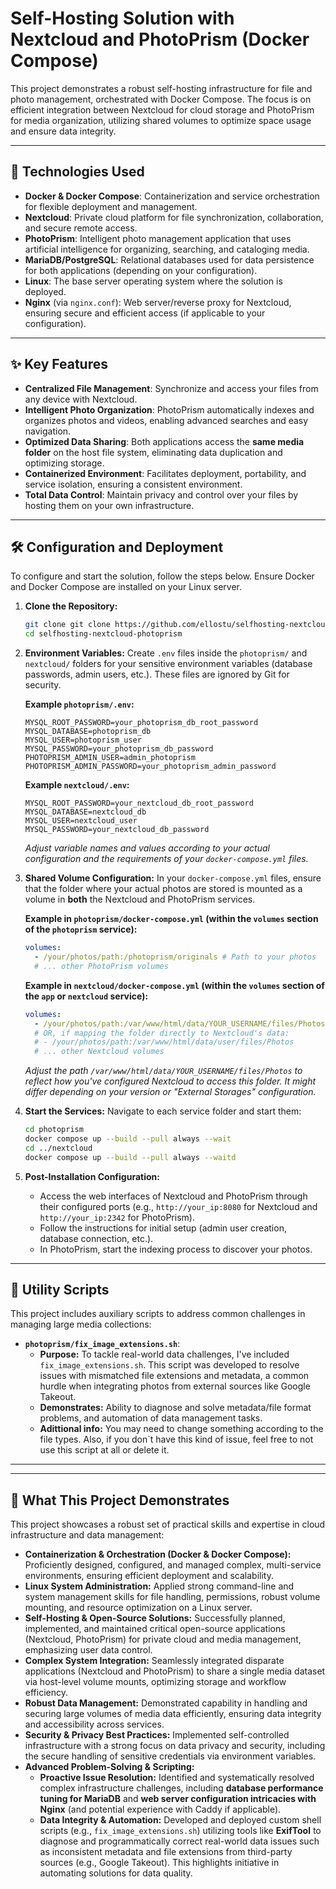 # Self-Hosting Solution with Nextcloud and PhotoPrism (Docker Compose)

This project demonstrates a robust self-hosting infrastructure for file and photo management, orchestrated with Docker Compose. The focus is on efficient integration between Nextcloud for cloud storage and PhotoPrism for media organization, utilizing shared volumes to optimize space usage and ensure data integrity.

---

## 🚀 Technologies Used

* **Docker & Docker Compose**: Containerization and service orchestration for flexible deployment and management.
* **Nextcloud**: Private cloud platform for file synchronization, collaboration, and secure remote access.
* **PhotoPrism**: Intelligent photo management application that uses artificial intelligence for organizing, searching, and cataloging media.
* **MariaDB/PostgreSQL**: Relational databases used for data persistence for both applications (depending on your configuration).
* **Linux**: The base server operating system where the solution is deployed.
* **Nginx** (via `nginx.conf`): Web server/reverse proxy for Nextcloud, ensuring secure and efficient access (if applicable to your configuration).

---

## ✨ Key Features

* **Centralized File Management**: Synchronize and access your files from any device with Nextcloud.
* **Intelligent Photo Organization**: PhotoPrism automatically indexes and organizes photos and videos, enabling advanced searches and easy navigation.
* **Optimized Data Sharing**: Both applications access the **same media folder** on the host file system, eliminating data duplication and optimizing storage.
* **Containerized Environment**: Facilitates deployment, portability, and service isolation, ensuring a consistent environment.
* **Total Data Control**: Maintain privacy and control over your files by hosting them on your own infrastructure.

---

## 🛠️ Configuration and Deployment

To configure and start the solution, follow the steps below. Ensure Docker and Docker Compose are installed on your Linux server.

1.  **Clone the Repository:**
    ```bash
    git clone git clone https://github.com/ellostu/selfhosting-nextcloud-photoprism.git
    cd selfhosting-nextcloud-photoprism
    ```

2.  **Environment Variables:**
    Create `.env` files inside the `photoprism/` and `nextcloud/` folders for your sensitive environment variables (database passwords, admin users, etc.). These files are ignored by Git for security.

    **Example `photoprism/.env`:**
    ```
    MYSQL_ROOT_PASSWORD=your_photoprism_db_root_password
    MYSQL_DATABASE=photoprism_db
    MYSQL_USER=photoprism_user
    MYSQL_PASSWORD=your_photoprism_db_password
    PHOTOPRISM_ADMIN_USER=admin_photoprism
    PHOTOPRISM_ADMIN_PASSWORD=your_photoprism_admin_password
    ```

    **Example `nextcloud/.env`:**
    ```
    MYSQL_ROOT_PASSWORD=your_nextcloud_db_root_password
    MYSQL_DATABASE=nextcloud_db
    MYSQL_USER=nextcloud_user
    MYSQL_PASSWORD=your_nextcloud_db_password
    ```
    *Adjust variable names and values according to your actual configuration and the requirements of your `docker-compose.yml` files.*

3.  **Shared Volume Configuration:**
    In your `docker-compose.yml` files, ensure that the folder where your actual photos are stored is mounted as a volume in **both** the Nextcloud and PhotoPrism services.

    **Example in `photoprism/docker-compose.yml` (within the `volumes` section of the `photoprism` service):**
    ```yaml
    volumes:
      - /your/photos/path:/photoprism/originals # Path to your photos
      # ... other PhotoPrism volumes
    ```

    **Example in `nextcloud/docker-compose.yml` (within the `volumes` section of the `app` or `nextcloud` service):**
    ```yaml
    volumes:
      - /your/photos/path:/var/www/html/data/YOUR_USERNAME/files/Photos # Example mounting for a specific user
      # OR, if mapping the folder directly to Nextcloud's data:
      # - /your/photos/path:/var/www/html/data/user/files/Photos
      # ... other Nextcloud volumes
    ```
    *Adjust the path `/var/www/html/data/YOUR_USERNAME/files/Photos` to reflect how you've configured Nextcloud to access this folder. It might differ depending on your version or "External Storages" configuration.*

4.  **Start the Services:**
    Navigate to each service folder and start them:

    ```bash
    cd photoprism
    docker compose up --build --pull always --wait
    cd ../nextcloud
    docker compose up --build --pull always --waitd
    ```

5.  **Post-Installation Configuration:**
    * Access the web interfaces of Nextcloud and PhotoPrism through their configured ports (e.g., `http://your_ip:8080` for Nextcloud and `http://your_ip:2342` for PhotoPrism).
    * Follow the instructions for initial setup (admin user creation, database connection, etc.).
    * In PhotoPrism, start the indexing process to discover your photos.

---

## 🔧 Utility Scripts

This project includes auxiliary scripts to address common challenges in managing large media collections:

* **`photoprism/fix_image_extensions.sh`**:
    * **Purpose:** To tackle real-world data challenges, I've included `fix_image_extensions.sh`. This script was developed to resolve issues with mismatched file extensions and metadata, a common hurdle when integrating photos from external sources like Google Takeout.
    * **Demonstrates:** Ability to diagnose and solve metadata/file format problems, and automation of data management tasks.
    * **Adittional info:** You may need to change something according to the file types. Also, if you don`t have this kind of issue, feel free to not use this script at all or delete it.

---

---

## 🎯 What This Project Demonstrates

This project showcases a robust set of practical skills and expertise in cloud infrastructure and data management:

* **Containerization & Orchestration (Docker & Docker Compose):** Proficiently designed, configured, and managed complex, multi-service environments, ensuring efficient deployment and scalability.
* **Linux System Administration:** Applied strong command-line and system management skills for file handling, permissions, robust volume mounting, and resource optimization on a Linux server.
* **Self-Hosting & Open-Source Solutions:** Successfully planned, implemented, and maintained critical open-source applications (Nextcloud, PhotoPrism) for private cloud and media management, emphasizing user data control.
* **Complex System Integration:** Seamlessly integrated disparate applications (Nextcloud and PhotoPrism) to share a single media dataset via host-level volume mounts, optimizing storage and workflow efficiency.
* **Robust Data Management:** Demonstrated capability in handling and securing large volumes of media data efficiently, ensuring data integrity and accessibility across services.
* **Security & Privacy Best Practices:** Implemented self-controlled infrastructure with a strong focus on data privacy and security, including the secure handling of sensitive credentials via environment variables.
* **Advanced Problem-Solving & Scripting:**
    * **Proactive Issue Resolution:** Identified and systematically resolved complex infrastructure challenges, including **database performance tuning for MariaDB** and **web server configuration intricacies with Nginx** (and potential experience with Caddy if applicable).
    * **Data Integrity & Automation:** Developed and deployed custom shell scripts (e.g., `fix_image_extensions.sh`) utilizing tools like **ExifTool** to diagnose and programmatically correct real-world data issues such as inconsistent metadata and file extensions from third-party sources (e.g., Google Takeout). This highlights initiative in automating solutions for data quality.

